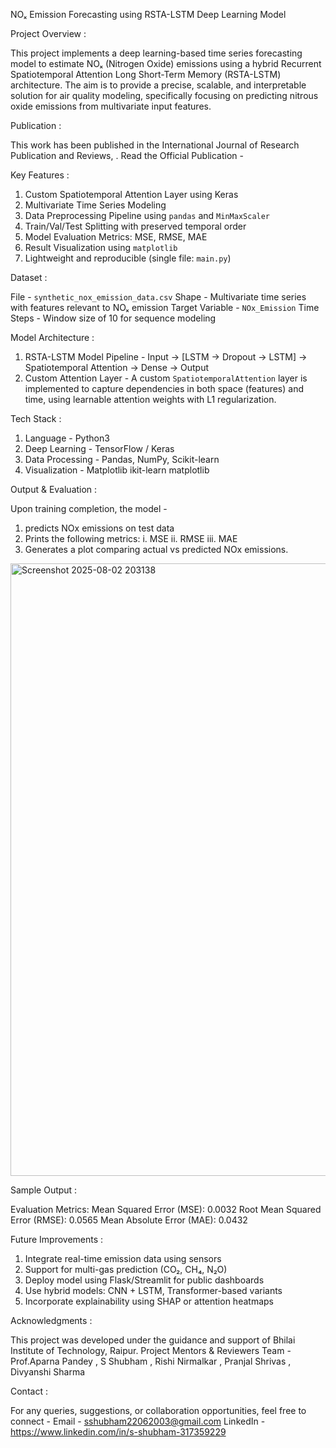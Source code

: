 NOₓ Emission Forecasting using RSTA-LSTM Deep Learning Model


Project Overview :

This project implements a deep learning-based time series forecasting model to estimate NOₓ (Nitrogen Oxide) emissions using a hybrid Recurrent Spatiotemporal Attention Long Short-Term Memory (RSTA-LSTM)
architecture. The aim is to provide a precise, scalable, and interpretable solution for air quality modeling, specifically focusing on predicting nitrous oxide emissions from multivariate input features.


Publication :

This work has been published in the International Journal of Research Publication and Reviews, .
Read the Official Publication - 


Key Features :

1. Custom Spatiotemporal Attention Layer using Keras
2. Multivariate Time Series Modeling
3. Data Preprocessing Pipeline using `pandas` and `MinMaxScaler`
4. Train/Val/Test Splitting with preserved temporal order
5. Model Evaluation Metrics: MSE, RMSE, MAE
6. Result Visualization using `matplotlib`
7. Lightweight and reproducible (single file: `main.py`)


Dataset :

File - `synthetic_nox_emission_data.csv`
Shape - Multivariate time series with features relevant to NOₓ emission
Target Variable - `NOx_Emission`
Time Steps - Window size of 10 for sequence modeling


Model Architecture :

1. RSTA-LSTM Model Pipeline -
  Input → [LSTM → Dropout → LSTM] → Spatiotemporal Attention → Dense → Output
2. Custom Attention Layer -
  A custom `SpatiotemporalAttention` layer is implemented to capture dependencies in both space (features) and time, using learnable attention weights with L1 regularization.


Tech Stack :

1. Language - Python3
2. Deep Learning - TensorFlow / Keras
3. Data Processing - Pandas, NumPy, Scikit-learn
4. Visualization - Matplotlib
ikit-learn matplotlib


Output & Evaluation :

Upon training completion, the model -
1. predicts NOx emissions on test data
2. Prints the following metrics:
   i. MSE
   ii. RMSE
   iii. MAE
3. Generates a plot comparing actual vs predicted NOx emissions.
<img width="1919" height="980" alt="Screenshot 2025-08-02 203138" src="https://github.com/user-attachments/assets/789fc5b7-b753-4887-997e-0e568f0860f0" />


Sample Output :

Evaluation Metrics:
Mean Squared Error (MSE): 0.0032
Root Mean Squared Error (RMSE): 0.0565
Mean Absolute Error (MAE): 0.0432

 
Future Improvements :

1. Integrate real-time emission data using sensors
2. Support for multi-gas prediction (CO₂, CH₄, N₂O)
3. Deploy model using Flask/Streamlit for public dashboards
4. Use hybrid models: CNN + LSTM, Transformer-based variants
5. Incorporate explainability using SHAP or attention heatmaps


Acknowledgments :

This project was developed under the guidance and support of Bhilai Institute of Technology, Raipur.
Project Mentors & Reviewers Team - Prof.Aparna Pandey , S Shubham , Rishi Nirmalkar , Pranjal Shrivas , Divyanshi Sharma


Contact :

For any queries, suggestions, or collaboration opportunities, feel free to connect -
Email - sshubham22062003@gmail.com
LinkedIn - https://www.linkedin.com/in/s-shubham-317359229


